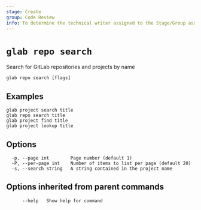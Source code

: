 ```yaml
---
stage: Create
group: Code Review
info: To determine the technical writer assigned to the Stage/Group associated with this page, see https://about.gitlab.com/handbook/product/ux/technical-writing/#assignments
---
```


<!--
This documentation is auto generated by a script.
Please do not edit this file directly, check cmd/gen-docs/docs.go.
-->

# `glab repo search`

Search for GitLab repositories and projects by name

```plaintext
glab repo search [flags]
```

## Examples

```plaintext
glab project search title
glab repo search title
glab project find title
glab project lookup title

```

## Options

```plaintext
  -p, --page int        Page number (default 1)
  -P, --per-page int    Number of items to list per page (default 20)
  -s, --search string   A string contained in the project name
```

## Options inherited from parent commands

```plaintext
      --help   Show help for command
```
